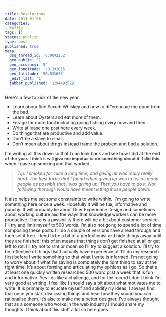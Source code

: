 ```yaml
---

title: Resolutions
date: 2011-01-08
categories:
- Waffle
tags: []
status: publish
type: post
published: true
meta:
  dsq_thread_id: '650602252'
  geo_public: '1'
  geo_accuracy: '5'
  geo_longitude: '-0.191015'
  geo_latitude: '50.835633'
  _edit_last: '1'
  jabber_published: '1294492529'
---
```

Here's a few to kick of the new year.
<ul>
	<li>Learn about fine Scotch Whiskey and how to differentiate the good from the bad.</li>
	<li>Learn about Oysters and eat more of them.</li>
	<li>Forage for more food including going fishing every now and then.</li>
	<li>Write at lease one post here every week.</li>
	<li>Do things that are productive and add value.</li>
	<li>Don't be a slave to email.</li>
	<li>Don’t moan about things instead frame the problem and find a solution.</li>
</ul>
I'm writing all this down so that I can look back and see how I did at the end of the year. I think it will give me impetus to do something about it. I did this when I gave up smoking and that worked.
<blockquote><em>Tip: I smoked for quite a long time, and giving up was really really hard. The best tactic that I found when giving up was to tell as many people as possible that I was giving up. <em>Then you have to do it. Not following thorough would have meant letting those people down.</em></em></blockquote>
It also helps me set some constraints to write within.<em> </em> I'm going to write something here once a week. Hopefully it will be fun, informative and punchy. It will probably be about User Experience Design and sometimes about working culture and the ways that knowledge workers can be more productive. There is a possibility there will be a bit about customer service. I'll try and limit myself to 500 words. I’m also not going to spend a lot of time composing these posts. I’ll do a couple of versions have a read through and then set it free. I tend to be a bit of a perfectionist and hide things away until they are finished; this often means that things don’t get finished at all or get left to rot. I’ll try not to rant or moan so I’ll try to suggest a solution. I’ll try to be reflective of things that I actually have experience of. I’ll do my research first before I write something so that what I write is informed. I’m not going to worry about if what I’m saying is completely the right thing to say at the right time. It’s about forming and articulating my opinions as I go. So that's at least one quickly written researched 500 word post a week that is fun and informative. Yes I do like a challenge, and for the record I don’t think I’m very good at writing. I feel like I should say a bit about what motivates me to write. It is primarily to educate myself and solidify my ideas, I always find that once you start discussing things and hear how they sound you can rationalise them. It’s also to make me a better designer, I’ve always thought that as a someone who works in the web industry I should share my thoughts. I think about this stuff a lot so here goes…
